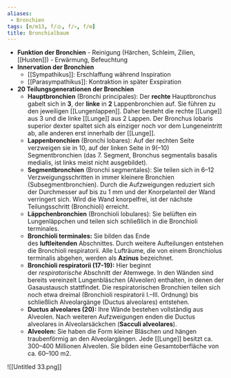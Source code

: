 ```yaml
---
aliases:
 - Bronchien
tags: [m/m13, f/🫁, f/💀, f/⚙️]
title: Bronchialbaum
---
```

- **Funktion der Bronchien**
        - Reinigung (Härchen, Schleim, Zilien, [[Husten]])
        - Erwärmung, Befeuchtung
- **Innervation der Bronchien**
    - [[Sympathikus]]: Erschlaffung während Inspiration
    - [[Parasympathikus]]: Kontraktion in später Exspiration
- **20 Teilungsgenerationen der Bronchien**
	- **Hauptbronchien** (Bronchi principales): Der **rechte** Hauptbronchus gabelt sich in **3**, der **linke** in **2** Lappenbronchien auf. Sie führen zu den jeweiligen [[Lungenlappen]]. Daher besteht die rechte [[Lunge]] aus 3 und die linke [[Lunge]] aus 2 Lappen. Der Bronchus lobaris superior dexter spaltet sich als einziger noch vor dem Lungeneintritt ab, alle anderen erst innerhalb der [[Lunge]].
	- **Lappenbronchien** (Bronchi lobares): Auf der rechten Seite verzweigen sie in 10, auf der linken Seite in 9(–10) Segmentbronchien (das 7. Segment, Bronchus segmentalis basalis medialis, ist links meist nicht ausgebildet).
	- **Segmentbronchien** (Bronchi segmentales): Sie teilen sich in 6–12 Verzweigungsschritten in immer kleinere Bronchien (Subsegmentbronchien). Durch die Aufzweigungen reduziert sich der Durchmesser auf bis zu 1 mm und der Knorpelanteil der Wand verringert sich. Wird die Wand knorpelfrei, ist der nächste Teilungsschritt (Bronchioli) erreicht.
	- **Läppchenbronchien** (Bronchioli lobulares): Sie belüften ein Lungenläppchen und teilen sich schließlich in die Bronchioli terminales.
	- **Bronchioli terminales:** Sie bilden das Ende des **luftleitenden** Abschnittes. Durch weitere Aufteilungen entstehen die Bronchioli respiratorii. Alle Lufträume, die von einem Bronchiolus terminalis abgehen, werden als **Azinus** bezeichnet.
	- **Bronchioli respiratorii (17-19):** Hier beginnt der *respiratorische* Abschnitt der Atemwege. In den Wänden sind bereits vereinzelt Lungenbläschen (Alveolen) enthalten, in denen der Gasaustausch stattfindet. Die respiratorischen Bronchien teilen sich noch etwa dreimal (Bronchioli respiratorii I.–III. Ordnung) bis schließlich Alveolargänge (Ductus alveolares) entstehen.
	- **Ductus alveolares (20):** Ihre Wände bestehen vollständig aus Alveolen. Nach weiteren Aufzweigungen enden die Ductus alveolares in Alveolarsäckchen (**Sacculi alveolares**).
	- **Alveolen:** Sie haben die Form kleiner Bläschen und hängen traubenförmig an den Alveolargängen. Jede [[Lunge]] besitzt ca. 300–400 Millionen Alveolen. Sie bilden eine Gesamtoberfläche von ca. 60–100 m2.

![[Untitled 33.png]]

